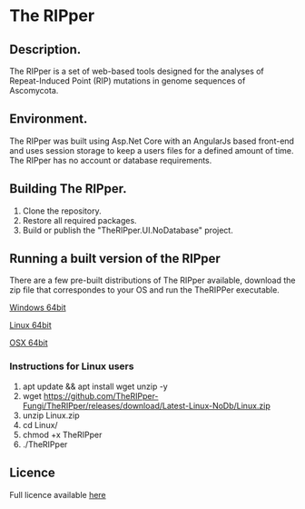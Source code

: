 # The RIPper

## Description.
The RIPper is a set of web-based tools designed for the analyses of Repeat-Induced Point (RIP) mutations in genome sequences of Ascomycota.

## Environment.

The RIPper was built using Asp.Net Core with an AngularJs based front-end and uses session storage to keep a users files for a defined amount of time.
The RIPper has no account or database requirements.

## Building The RIPper.

1. Clone the repository.
2. Restore all required packages.
3. Build or publish the "TheRIPper.UI.NoDatabase" project.


## Running a built version of the RIPper

There are a few pre-built distributions of The RIPper available, download the zip file that correspondes to your OS and run the TheRIPPer executable.

[Windows 64bit](https://github.com/TheRIPper-Fungi/TheRIPper/releases/download/Latest-Windows-NoDb/Windows.zip)

[Linux 64bit](https://github.com/TheRIPper-Fungi/TheRIPper/releases/download/Latest-Linux-NoDb/Linux.zip)

[OSX 64bit](https://github.com/TheRIPper-Fungi/TheRIPper/releases/download/Latest-OSX-NoDb/OSX.zip)

### Instructions for Linux users

1.  apt update && apt install wget unzip -y
2.  wget https://github.com/TheRIPper-Fungi/TheRIPper/releases/download/Latest-Linux-NoDb/Linux.zip
3.  unzip Linux.zip
4.  cd Linux/
5.  chmod +x TheRIPper
6.  ./TheRIPper


## Licence

Full licence available [here](https://github.com/TheRIPper-Fungi/TheRIPPer/blob/master/LICENSE)

